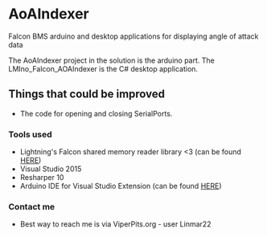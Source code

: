 # AoAIndexer
Falcon BMS arduino and desktop applications for displaying angle of attack data

The AoAIndexer project in the solution is the arduino part.
The LMIno_Falcon_AOAIndexer is the C# desktop application.

## Things that could be improved ##
* The code for opening and closing SerialPorts.
 
### Tools used ###
* Lightning's Falcon shared memory reader library <3 (can be found [HERE](https://www.assembla.com/spaces/lightningstools/subversion/source/213/releases/Programming%20Tools%20and%20Source%20Code/Falcon%204%20Shared%20Memory%20Reader%20for%20dotNet%20and%20COM/Version%202.3.2))
* Visual Studio 2015
* Resharper 10
* Arduino IDE for Visual Studio Extension (can be found [HERE](https://visualstudiogallery.msdn.microsoft.com/069a905d-387d-4415-bc37-665a5ac9caba))

### Contact me ###
* Best way to reach me is via ViperPits.org - user Linmar22
